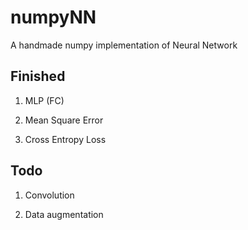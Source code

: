 # numpyNN

A handmade numpy implementation of Neural Network

## Finished

1. MLP (FC)

2. Mean Square Error

3. Cross Entropy Loss

## Todo

1. Convolution

2. Data augmentation